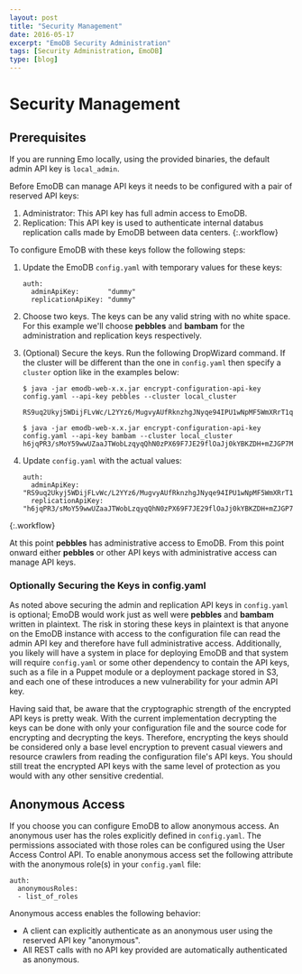 ```yaml
---
layout: post
title: "Security Management"
date: 2016-05-17
excerpt: "EmoDB Security Administration"
tags: [Security Administration, EmoDB]
type: [blog]
---
```


Security Management
===================

Prerequisites
-------------

If you are running Emo locally, using the provided binaries, the default admin API key is `local_admin`.

Before EmoDB can manage API keys it needs to be configured with a pair of reserved API keys:

1. Administrator: This API key has full admin access to EmoDB.
2. Replication: This API key is used to authenticate internal databus replication calls made by EmoDB between data centers.
{:.workflow}

To configure EmoDB with these keys follow the following steps:

1.  Update the EmoDB `config.yaml` with temporary values for these keys:

        auth:
          adminApiKey:       "dummy"
          replicationApiKey: "dummy"

2. Choose two keys.  The keys can be any valid string with no white space.  For this example we'll choose
   __pebbles__ and __bambam__ for the administration and replication keys respectively.

3. (Optional) Secure the keys.  Run the following DropWizard command.  If the cluster will be different than the one in `config.yaml`
   then specify a `cluster` option like in the examples below:

       $ java -jar emodb-web-x.x.jar encrypt-configuration-api-key config.yaml --api-key pebbles --cluster local_cluster
        RS9uq2Ukyj5WDijFLvWc/L2YYz6/MugvyAUfRknzhgJNyqe94IPU1wNpMF5WmXRrT1qEUDmVYoDE9Ku7NPmLGg

       $ java -jar emodb-web-x.x.jar encrypt-configuration-api-key config.yaml --api-key bambam --cluster local_cluster
       h6jqPR3/sMoY59wwUZaaJTWobLzqyqQhN0zPX69F7JE29flOaJj0kYBKZDH+mZJGP7M87ZUOcP7JVf8l+tMkmA

4. Update `config.yaml` with the actual values:

       auth:
         adminApiKey:       "RS9uq2Ukyj5WDijFLvWc/L2YYz6/MugvyAUfRknzhgJNyqe94IPU1wNpMF5WmXRrT1qEUDmVYoDE9Ku7NPmLGg"
         replicationApiKey: "h6jqPR3/sMoY59wwUZaaJTWobLzqyqQhN0zPX69F7JE29flOaJj0kYBKZDH+mZJGP7M87ZUOcP7JVf8l+tMkmA"
{:.workflow}

At this point __pebbles__ has administrative access to EmoDB.  From this point onward either __pebbles__ or other API keys
with administrative access can manage API keys.


### Optionally Securing the Keys in config.yaml

As noted above securing the admin and replication API keys in `config.yaml` is optional; EmoDB would work just as well were
__pebbles__ and __bambam__ written in plaintext.  The risk in storing these keys in plaintext is that anyone on the EmoDB instance
with access to the configuration file can read the admin API key and therefore have full administrative access.  Additionally, you likely
will have a system in place for deploying EmoDB and that system will require `config.yaml` or some other dependency to contain
the API keys, such as a file in a Puppet module or a deployment package stored in S3, and each one of these introduces a new vulnerability
for your admin API key.

Having said that, be aware that the cryptographic strength of the encrypted API keys is pretty weak.  With the current implementation
decrypting the keys can be done with only your configuration file and the source code for encrypting and decrypting the keys.  Therefore,
encrypting the keys should be considered only a base level encryption to prevent casual viewers and resource crawlers from reading the
configuration file's API keys.  You should still treat the encrypted API keys with the same level of protection as you would with any
other sensitive credential.

Anonymous Access
----------------

If you choose you can configure EmoDB to allow anonymous access.  An anonymous user has the roles explicitly defined
in `config.yaml`.  The permissions associated with those roles can be configured using the User Access Control API.
To enable anonymous access set the following attribute with the anonymous role(s) in your `config.yaml` file:

```
auth:
  anonymousRoles:
  - list_of_roles
```

Anonymous access enables the following behavior:

* A client can explicitly authenticate as an anonymous user using the reserved API key "anonymous".
* All REST calls with no API key provided are automatically authenticated as anonymous.
